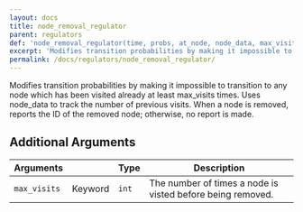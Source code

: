```yaml
---
layout: docs
title: node_removal_regulator
parent: regulators
def: 'node_removal_regulator(time, probs, at_node, node_data, max_visits=5)'
excerpt: 'Modifies transition probabilities by making it impossible to transition to any node which has been visited already at least max_visits times; when a node is removed in this way, reports the ID of the removed node.'
permalink: /docs/regulators/node_removal_regulator/
---
```

Modifies transition probabilities by making it impossible to transition
to any node which has been visited already at least max_visits times.
Uses node_data to track the number of previous visits.
When a node is removed, reports the ID of the removed node;
otherwise, no report is made.

## Additional Arguments

| Arguments |  | Type | Description |
| --- | --- | --- | --- |
| `max_visits` | Keyword | `int` | The number of times a node is visted before being removed. |